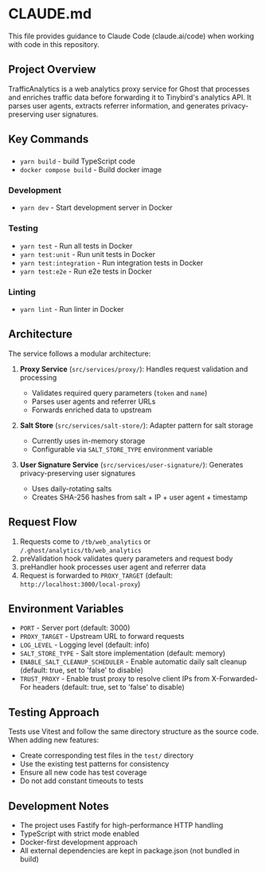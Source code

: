 # CLAUDE.md

This file provides guidance to Claude Code (claude.ai/code) when working with code in this repository.

## Project Overview

TrafficAnalytics is a web analytics proxy service for Ghost that processes and enriches traffic data before forwarding it to Tinybird's analytics API. It parses user agents, extracts referrer information, and generates privacy-preserving user signatures.

## Key Commands

###
- `yarn build` - build TypeScript code
- `docker compose build` - Build docker image

### Development
- `yarn dev` - Start development server in Docker

### Testing
- `yarn test` - Run all tests in Docker
- `yarn test:unit` - Run unit tests in Docker
- `yarn test:integration` - Run integration tests in Docker
- `yarn test:e2e` - Run e2e tests in Docker

### Linting
- `yarn lint` - Run linter in Docker

## Architecture

The service follows a modular architecture:

1. **Proxy Service** (`src/services/proxy/`): Handles request validation and processing
   - Validates required query parameters (`token` and `name`)
   - Parses user agents and referrer URLs
   - Forwards enriched data to upstream

2. **Salt Store** (`src/services/salt-store/`): Adapter pattern for salt storage
   - Currently uses in-memory storage
   - Configurable via `SALT_STORE_TYPE` environment variable

3. **User Signature Service** (`src/services/user-signature/`): Generates privacy-preserving user signatures
   - Uses daily-rotating salts
   - Creates SHA-256 hashes from salt + IP + user agent + timestamp

## Request Flow

1. Requests come to `/tb/web_analytics` or `/.ghost/analytics/tb/web_analytics`
2. preValidation hook validates query parameters and request body
3. preHandler hook processes user agent and referrer data
4. Request is forwarded to `PROXY_TARGET` (default: `http://localhost:3000/local-proxy`)

## Environment Variables

- `PORT` - Server port (default: 3000)
- `PROXY_TARGET` - Upstream URL to forward requests
- `LOG_LEVEL` - Logging level (default: info)
- `SALT_STORE_TYPE` - Salt store implementation (default: memory)
- `ENABLE_SALT_CLEANUP_SCHEDULER` - Enable automatic daily salt cleanup (default: true, set to 'false' to disable)
- `TRUST_PROXY` - Enable trust proxy to resolve client IPs from X-Forwarded-For headers (default: true, set to 'false' to disable)

## Testing Approach

Tests use Vitest and follow the same directory structure as the source code. When adding new features:
- Create corresponding test files in the `test/` directory
- Use the existing test patterns for consistency
- Ensure all new code has test coverage
- Do not add constant timeouts to tests

## Development Notes

- The project uses Fastify for high-performance HTTP handling
- TypeScript with strict mode enabled
- Docker-first development approach
- All external dependencies are kept in package.json (not bundled in build)